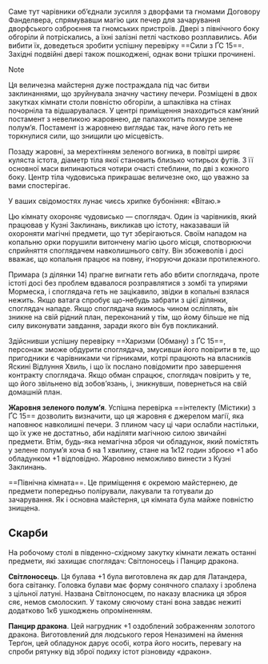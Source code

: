 Саме тут чарівники об’єднали зусилля з дворфами та гномами Договору Фанделвера, спрямувавши магію цих печер для зачарування дворфського озброєння та гномських пристроїв. Двері з північного боку обгоріли й потріскались, а їхні залізні петлі частково розплавились. Аби вибити їх, доведеться зробити успішну перевірку ==Сили з ҐС 15==. Західні подвійні двері також пошкоджені, однак вони трішки прочинені.

>[!note]
>Ця величезна майстерня дуже постраждала під час битви заклинаннями, що зруйнувала значну частину печери. Розміщені в двох закутках кімнати столи повністю обгоріли, а шпаклівка на стінах почорніла та відшарувалася. У центрі приміщення знаходиться кам’яний постамент з невеликою жаровнею, де палахкотить похмуре зелене полум’я. Постамент із жаровнею виглядає так, наче його геть не торкнулися сили, що знищили цю місцевість.
>
> Позаду жаровні, за мерехтінням зеленого вогника, в повітрі ширяє куляста істота, діаметр тіла якої становить близько чотирьох футів. З її основної маси випинаються чотири очасті стеблини, по дві з кожного боку. Центр тіла чудовиська прикрашає величезне око, що уважно за вами спостерігає. 
> 
> У ваших свідомостях лунає чиєсь хрипке бубоніння: «Вітаю.»

Цю кімнату охороняє чудовисько — споглядач. Один із чарівників, який працював у Кузні Заклинань, викликав цю істоту, наказаваши їй охороняти магічні предмети, що тут зберігаються. Своїм нападом на копальню орки порушили витончену магію цього місця, спотворюючи сприйняття споглядачем навколишнього світу. Він збожеволів і досі вважає, що копальня працює на повну, ігноруючи докази протилежного. 

Примара (з ділянки 14) прагне вигнати геть або вбити споглядача, проте істоті досі без проблем вдавалося розправлятися з зомбі та упирями Мормеска, і споглядача геть не зацікавило, звідки в копальні взялася нежить. Якщо ватага спробує що-небудь забрати з цієї ділянки, споглядач нападе. Якщо споглядача якимось чином осліплять, він зникне на свій рідний план, переконаний у тім, що йому більше не під силу виконувати завдання, заради якого він був покликаний.

Здійснивши успішну перевірку ==Харизми (Обману) з ҐС 15==, персонаж зможе обдурити споглядача, змусивши його повірити в те, що пригодники є чарівниками чи гірниками, котрі працюють на власників Яскині Відлуння Хвиль, і що їх послано повідомити про завершення контракту споглядача. Якщо обман спрацює, споглядач повірить у те, що його звільнено від зобов’язань, і, зникнувши, повернеться на свій домашній план.

**Жаровня зеленого полум’я**. Успішна перевірка ==інтелекту (Містики) з ҐС 15== дозволить визначити, що ця жаровня є джерелом магії, яка наповнює навколишні печери. З плином часу ці чари ослабли настільки, що їх уже не достатньо, аби наділяти магічною силою звичайні предмети. Втім, будь-яка немагічна зброя чи обладунок, який помістять у зелене полум’я хоча б на 1 хвилину, стане на 1к12 годин зброєю +1 або обладунком +1 відповідно. Жаровню неможливо винести з Кузні Заклинань.

==Північна кімната==. Це приміщення є окремою майстернею, де предмети попередньо полірували, лакували та готували до зачарування. Як і основна майстерня, ця кімната була майже повністю знищена.

## Скарби
На робочому столі в південно-східному закутку кімнати лежать останні предмети, які захищає споглядач: Світлоносець і Панцир дракона.

**Світлоносець**. Ця булава +1 була виготовлена як дар для Латандера, бога світанку. Головка булави має форму сонячного спалаху і зроблена з цільної латуні. Названа Світлоносцем, по наказу власника ця зброя сяє, немов смолоскип. У такому сяючому стані вона завдає нежиті додатково 1к6 ушкоджень опроміненням.

**Панцир дракона**. Цей нагрудник +1 оздоблений зображенням золотого дракона. Виготовлений для людського героя Неназимені на ймення Терґон, цей обладунок дарує особі, котра його носить, перевагу на спроби рятунку від зброї подиху істот різновиду «дракон».